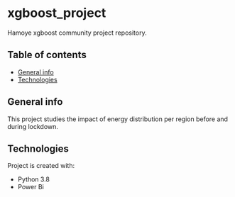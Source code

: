 # xgboost_project
Hamoye xgboost community project repository.

## Table of contents
* [General info](#general-info)
* [Technologies](#technologies)

## General info
This project studies the impact of energy distribution per region before and during lockdown.
	
## Technologies
Project is created with:
* Python 3.8
* Power Bi

